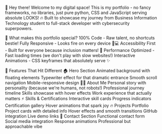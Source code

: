👋 Hey there! Welcome to my digital space!
This is my portfolio - no fancy frameworks, no libraries, just pure python, CSS and JavaScript serving absolute LOOKS! 🔥 Built to showcase my journey from Business Information Technology student to full-stack developer with cybersecurity superpowers.

🌟 What makes this portfolio special?
100% Code - Raw talent, no shortcuts bestie!
Fully Responsive - Looks fire on every device 📱💻
Accessibility First - Built for everyone because inclusion matters! 🌈
Performance Optimized - Fast loading times (we don't play with slow websites!)
Interactive Animations - CSS keyframes that absolutely serve ✨


🎯 Features That Hit Different
🏠 Hero Section
Animated background with floating elements
Typewriter effect for that dramatic entrance
Smooth scroll navigation
Mobile-responsive design
👨‍💻 About Me
Personal story with personality (because we're humans, not robots!)
Professional journey timeline
Skills showcase with hover effects
Work experience that actually matters
⚡ Skills & Certifications
Interactive skill cards
Progress indicators
Certification gallery
Hover animations that spark joy
🔥 Projects Portfolio
Project cards with detailed info
Hover effects and smooth transitions
GitHub integration
Live demo links
💌 Contact Section
Functional contact form
Social media integration
Response animations
Professional but approachable vibe

